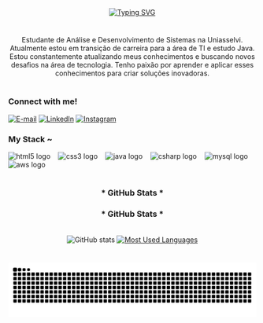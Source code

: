 
<div align="center">
  <a href="https://git.io/typing-svg">
    <img src="https://readme-typing-svg.demolab.com?font=Fira+Code&weight=600&size=22&pause=1000&color=B3D5E0&width=437&lines=Welcome+to+my+profile!" alt="Typing SVG">
  </a>
</div>

#

<p align="center">
  Estudante de Análise e Desenvolvimento de Sistemas na Uniasselvi. Atualmente estou em transição de carreira para a área de TI e estudo Java.
  Estou constantemente atualizando meus conhecimentos e buscando novos desafios na área de tecnologia. Tenho paixão por aprender e aplicar esses conhecimentos para criar soluções inovadoras.
</p>

#


<img align="right" alt="" height="190px" src="./src/study.gif">

<h3 align="left">Connect with me!</h3>

[![E-mail](https://img.shields.io/badge/-Email-000?style=for-the-badge&logo=microsoft-outlook&logoColor=B3D5E0&color=FFF)](mailto:emanuelcarlos030@gmail.com)
[![LinkedIn](https://img.shields.io/badge/-LinkedIn-000?style=for-the-badge&logo=linkedin&logoColor=B3D5E0&color=FFF)](https://www.linkedin.com/in/carlos-eman1/)
[![Instagram](https://img.shields.io/badge/-Instagram-000?style=for-the-badge&logo=instagram&logoColor=B3D5E0&color=FFF)](https://www.instagram.com/carlos_eman1/)

<h3 align="left"> My Stack ~</h3>

<div align="left">
  <img src="https://cdn.jsdelivr.net/gh/devicons/devicon/icons/html5/html5-original.svg" height="25" alt="html5 logo" />
  <img width="8" />
  <img src="https://cdn.jsdelivr.net/gh/devicons/devicon/icons/css3/css3-original.svg" height="25" alt="css3 logo" />
  <img width="8" />
  <img src="https://cdn.jsdelivr.net/gh/devicons/devicon/icons/java/java-original.svg" height="25" alt="java logo" />
  <img width="8" />
  <img src="https://cdn.jsdelivr.net/gh/devicons/devicon/icons/csharp/csharp-original.svg" height="25" alt="csharp logo" />
<img width="8" />
  <img src="https://cdn.jsdelivr.net/gh/devicons/devicon/icons/mysql/mysql-original.svg" height="25" alt="mysql logo" />
  <img width="8" />
  <img src="https://cdn.jsdelivr.net/gh/devicons/devicon/icons/amazonwebservices/amazonwebservices-original.svg" height="25" alt="aws logo" />
<img width="8" />
</div>

#


<div align="center">
  <h3>* GitHub Stats *</h3>
 <div align="center">
  <h3>* GitHub Stats *</h3>
  <br>
  <img src="https://github-readme-stats-git-masterrstaa-rickstaa.vercel.app/api?username=Carloseman1&hide_title=true&show_icons=true&include_all_commits=false&count_private=true&line_height=25&hide=issues&bg_color=000&title_color=B3D5E0&text_color=FFF&border_radius=3&border_color=B3D5E0&icon_color=B3D5E0&theme=jolly" alt="GitHub stats">

  <a href="https://github.com/Carloseman1/github-readme-stats">
    <img src="https://github-readme-stats-git-masterrstaa-rickstaa.vercel.app/api/top-langs/?username=Carloseman1&line_height=10&card_width=290&layout=compact&hide_title=false&count_private=true&langs_count=4&show_icons=true&title_color=B3D5E0&hide=html,scss,less&bg_color=000&text_color=8B8B8B&border_radius=3&border_color=B3D5E0&count_private=true" alt="Most Used Languages">
  </a>
</div>


#


<picture align="center">
  <source media="(prefers-color-scheme: dark)" srcset="https://raw.githubusercontent.com/Carloseman1/Carloseman1/output/github-contribution-grid-snake-dark.svg">
  <source media="(prefers-color-scheme: light)" srcset="https://raw.githubusercontent.com/Carloseman1/Carloseman1/output/github-contribution-grid-snake-dark.svg">
  <img align="center" alt="github contribution grid snake animation" src="https://raw.githubusercontent.com/Carloseman1/Carloseman1/output/github-contribution-grid-snake.svg">
</picture>
